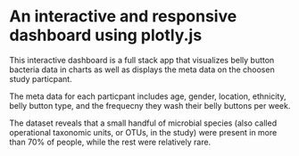 # An interactive and responsive dashboard using plotly.js

This interactive dashboard is a full stack app that visualizes belly button bacteria data in charts as well as displays the meta data on the choosen study particpant.

The meta data for each particpant includes age, gender, location, ethnicity, belly button type, and the frequecny they wash their belly buttons per week.

The dataset reveals that a small handful of microbial species (also called operational taxonomic units, or OTUs, in the study) were present in more than 70% of people, while the rest were relatively rare.

